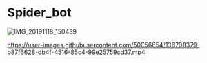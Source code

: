 # Spider_bot
![IMG_20191118_150439](https://user-images.githubusercontent.com/50056654/136707597-a3511c53-119f-4311-8913-180987a21a22.jpeg)


https://user-images.githubusercontent.com/50056654/136708379-b87f6628-db4f-4516-85c4-99e25759cd37.mp4

